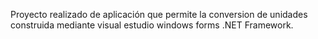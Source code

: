 Proyecto realizado de aplicación que permite la conversion de unidades construida mediante visual estudio windows forms .NET Framework.
